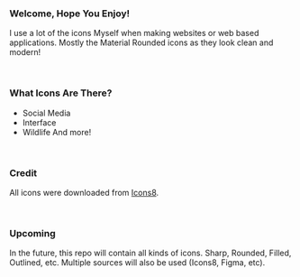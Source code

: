 ### Welcome, Hope You Enjoy!
I use a lot of the icons Myself when making websites or web based applications. Mostly the Material Rounded icons as they look clean and modern!

<br>  

### What Icons Are There?
- Social Media
- Interface
- Wildlife
  And more!

<br>  

### Credit
All icons were downloaded from [Icons8](https://icons8.com).

<br>  

### Upcoming
In the future, this repo will contain all kinds of icons. Sharp, Rounded, Filled, Outlined, etc. Multiple sources will also be used (Icons8, Figma, etc).
